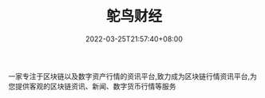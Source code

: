 ﻿---
weight: 
title: "鸵鸟财经"
description: "一家专注于区块链以及数字资产行情的资讯平台,致力成为区块链行情资讯平台,为您提供客观的区块链资讯、新闻、数字货币行情等服务"
date: 2022-03-25T21:57:40+08:00
lastmod: 2022-03-25T16:45:40+08:00
draft: false
authors: ["Metabd"]
featuredImage: "tuoniaocaijing.png"
link: ""
tags: ["元宇宙资讯","鸵鸟财经"]
categories: ["navigation"]
navigation: ["元宇宙资讯"]
lightgallery: true
toc: true
pinned: false
recommend: false
recommend1: false
---
一家专注于区块链以及数字资产行情的资讯平台,致力成为区块链行情资讯平台,为您提供客观的区块链资讯、新闻、数字货币行情等服务
